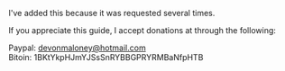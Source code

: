 I've added this because it was requested several times.

If you appreciate this guide, I accept donations at through the following:

Paypal: devonmaloney@hotmail.com    
Bitoin: 1BKtYkpHJmYJSsSnRYBBGPRYRMBaNfpHTB